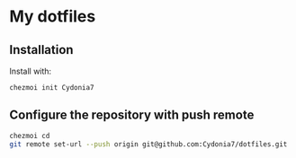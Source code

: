 # My dotfiles

## Installation

Install with:

`chezmoi init Cydonia7`

## Configure the repository with push remote

```bash
chezmoi cd
git remote set-url --push origin git@github.com:Cydonia7/dotfiles.git
```
